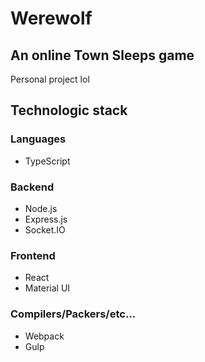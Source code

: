 # Werewolf
## An online Town Sleeps game

Personal project lol

## Technologic stack

### Languages

* TypeScript

### Backend

* Node.js
* Express.js
* Socket.IO

### Frontend

* React
* Material UI

### Compilers/Packers/etc...

* Webpack
* Gulp